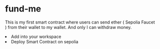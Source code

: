 # fund-me
This is my first smart contract where users can send ether ( Sepolia Faucet ) from their wallet to my wallet. And only I can withdraw money. 
<li>Add into your workspace</li>
<li>Deploy Smart Contract on sepolia </li>
